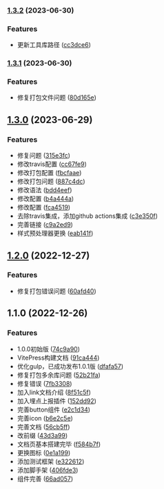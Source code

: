 

### [1.3.2](https://e.coding.net/yummy1/cicd/imm-ui/compare/1.3.1...1.3.2) (2023-06-30)


### Features

* 更新工具库路径 ([cc3dce6](https://e.coding.net/yummy1/cicd/imm-ui/commit/cc3dce68082d1337683f4bc7286d1b497313ec07))

### [1.3.1](https://e.coding.net/yummy1/cicd/imm-ui/compare/1.3.0...1.3.1) (2023-06-30)


### Features

* 修复打包文件问题 ([80d165e](https://e.coding.net/yummy1/cicd/imm-ui/commit/80d165ec7040cce6c92c4b2d19124de01f97ca99))

## [1.3.0](https://e.coding.net/yummy1/cicd/imm-ui/compare/1.2.0...1.3.0) (2023-06-29)


### Features

* 修复问题 ([315e3fc](https://e.coding.net/yummy1/cicd/imm-ui/commit/315e3fc0a5b8775f62910e551d01570efaedcd64))
* 修改travis配置 ([cc67fe9](https://e.coding.net/yummy1/cicd/imm-ui/commit/cc67fe9fa694e3e865b63c3969ea5b74db314d0e))
* 修改打包配置 ([fbcfaae](https://e.coding.net/yummy1/cicd/imm-ui/commit/fbcfaaee82809358b6bf8651e6a4b3655f613724))
* 修改打包问题 ([887c4dc](https://e.coding.net/yummy1/cicd/imm-ui/commit/887c4dceddd9ac849825b4a52998bb78612d0178))
* 修改语法 ([bdd4eef](https://e.coding.net/yummy1/cicd/imm-ui/commit/bdd4eefa51e989aba8833bd8be8fdf077732baa9))
* 修改配置 ([b4a444a](https://e.coding.net/yummy1/cicd/imm-ui/commit/b4a444a4b6bfca899691c5e37c3e58d545835ec2))
* 修改配置 ([fca4519](https://e.coding.net/yummy1/cicd/imm-ui/commit/fca451969312fffd0594bed9bc16d13d20b3a5e8))
* 去除travis集成，添加github actions集成 ([c3e350f](https://e.coding.net/yummy1/cicd/imm-ui/commit/c3e350fab556dfa3e6c9024216c4a15a4f717e4d))
* 完善链接 ([c9a2ed9](https://e.coding.net/yummy1/cicd/imm-ui/commit/c9a2ed944cad9721b28d6d7748da4d03924a91d2))
* 样式预处理器更换 ([eab141f](https://e.coding.net/yummy1/cicd/imm-ui/commit/eab141fec012a06247233a225130895aaecc5dfb))

## [1.2.0](https://e.coding.net/yummy1/cicd/imm-ui/compare/1.1.0...1.2.0) (2022-12-27)


### Features

* 修复打包错误问题 ([60afd40](https://e.coding.net/yummy1/cicd/imm-ui/commit/60afd40cdd7629c7a2e027ff029eaba155b10779))

## 1.1.0 (2022-12-26)


### Features

* 1.0.0初始版 ([74c9a90](https://e.coding.net/yummy1/cicd/imm-ui/commit/74c9a90ab5d661efcc6281a7e1932e67b9c8092b))
* VitePress构建文档 ([91ca444](https://e.coding.net/yummy1/cicd/imm-ui/commit/91ca444ee9a301f55b5aa280f7fa030c097d3a98))
* 优化gulp，已成功发布1.0.1版 ([dfafa57](https://e.coding.net/yummy1/cicd/imm-ui/commit/dfafa577fe1a90ab0a27f2b1e92bbe42325cfbaf))
* 修复打包多余库问题 ([52b21fa](https://e.coding.net/yummy1/cicd/imm-ui/commit/52b21fadacbe8d02f1f913d9ecdd24caf61d60d2))
* 修复错误 ([7fb3308](https://e.coding.net/yummy1/cicd/imm-ui/commit/7fb3308a228db72c0870d770380de8ccb5cf25db))
* 加入link文档介绍 ([8f51c5f](https://e.coding.net/yummy1/cicd/imm-ui/commit/8f51c5f48b13ff5d09263dcea58fb1d1c0150413))
* 加入埋点上报插件 ([152dd92](https://e.coding.net/yummy1/cicd/imm-ui/commit/152dd920725e9ac96dcd8650e9019b7388021391))
* 完善button组件 ([e2c1d34](https://e.coding.net/yummy1/cicd/imm-ui/commit/e2c1d34ec6ab2307dffabbe3f52b1edf5bd5b62a))
* 完善icon ([b6e2c5e](https://e.coding.net/yummy1/cicd/imm-ui/commit/b6e2c5e3743bcb3a7b6c8bf3ffc5462358f6b9a0))
* 完善文档 ([56cb5ff](https://e.coding.net/yummy1/cicd/imm-ui/commit/56cb5ff1ef9f835e698faf751772ae36a0cd0393))
* 改前缀 ([43d3a99](https://e.coding.net/yummy1/cicd/imm-ui/commit/43d3a99b349096783b9133fa91aed050c35bbcd9))
* 文档页基本搭建完毕 ([f584b7f](https://e.coding.net/yummy1/cicd/imm-ui/commit/f584b7fea584d0c0df257c4a2dd4cb0f3d93d4cf))
* 更换图标 ([0e1a199](https://e.coding.net/yummy1/cicd/imm-ui/commit/0e1a199fe89625260106829938b1364b52ee51fd))
* 添加测试框架 ([e322612](https://e.coding.net/yummy1/cicd/imm-ui/commit/e322612b31001058d856d337369667f6e641f359))
* 添加脚手架 ([406fde3](https://e.coding.net/yummy1/cicd/imm-ui/commit/406fde347d21e077bdc840b6c0c529ec9ef7280a))
* 组件完善 ([66ad057](https://e.coding.net/yummy1/cicd/imm-ui/commit/66ad057d64a2143257515088abc539f5aa555acf))
